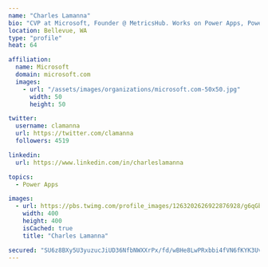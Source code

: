 ```yaml
---
name: "Charles Lamanna"
bio: "CVP at Microsoft, Founder @ MetricsHub. Works on Power Apps, Power Automate, Power Virtual Agent, Common Data Service and Dynamics 365."
location: Bellevue, WA
type: "profile"
heat: 64

affiliation:
  name: Microsoft
  domain: microsoft.com
  images:
    - url: "/assets/images/organizations/microsoft.com-50x50.jpg"
      width: 50
      height: 50

twitter:
  username: clamanna
  url: https://twitter.com/clamanna
  followers: 4519

linkedin:
  url: https://www.linkedin.com/in/charleslamanna

topics:
  - Power Apps

images:
  - url: https://pbs.twimg.com/profile_images/1263202626922876928/g6qGbHZ-_400x400.jpg
    width: 400
    height: 400
    isCached: true
    title: "Charles Lamanna"

secured: "SU6z8BXy5U3yuzucJiUD36NfbNWXXrPx/fd/wBHe8LwPRxbbi4fVN6fKYK3UvSTZyKAPEjc/udpbs8rmXBeBTgh3OV3LUouPz71EXs3DPhEcwEjJuilEYIlhiia1X/Aqtzh+7Y4wyH6z6/CmvAu805yebeqMIKNkUlssSINRhn8nU2RfYVLNuf73kLibAX0iXsPBrHpxuvaKzFjYEmu4XrpTVSgV8MV/1sr+KhipFztleupO/MpTLjBE5uqjQCrL1J6q55HL3jdWrk4UOsquMQVWY75aUwztDOd4pv/hFw6Ozbms8gnG/RsCkd3hnkBo1sZNVukfhkyT+7TSB8L4OYd8g5II6z7cZHVSrXe7nYyqIBjWwR8tlMjFq0G9mskoPeca8R+xFPHUG9BHpqTYIAc1blGkgIepKU1QmGATG/U=;Y3/rSf9PteJz+1oSuQPdCA=="
---
```


